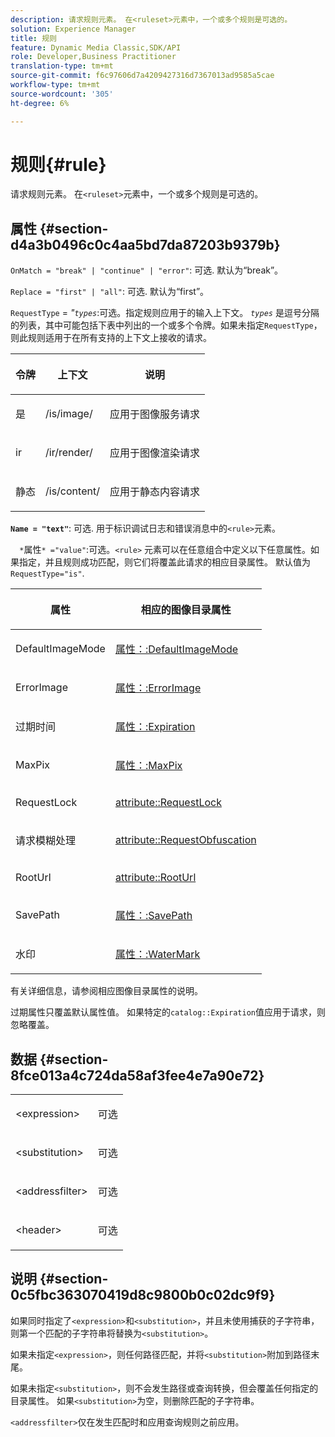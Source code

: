 ```yaml
---
description: 请求规则元素。 在<ruleset>元素中，一个或多个规则是可选的。
solution: Experience Manager
title: 规则
feature: Dynamic Media Classic,SDK/API
role: Developer,Business Practitioner
translation-type: tm+mt
source-git-commit: f6c97606d7a4209427316d7367013ad9585a5cae
workflow-type: tm+mt
source-wordcount: '305'
ht-degree: 6%

---
```



# 规则{#rule}

请求规则元素。 在`<ruleset>`元素中，一个或多个规则是可选的。

## 属性 {#section-d4a3b0496c0c4aa5bd7da87203b9379b}

`OnMatch = "break" | "continue" | "error"`: 可选. 默认为“break”。

`Replace = "first" | "all"`: 可选. 默认为“first”。

`RequestType` =  *&quot;`types`*:可选。指定规则应用于的输入上下文。 *`types`* 是逗号分隔的列表，其中可能包括下表中列出的一个或多个令牌。如果未指定`RequestType`，则此规则适用于在所有支持的上下文上接收的请求。

<table id="table_4935E1ED03624DA6AF3F8DC9AAA10237"> 
 <thead> 
  <tr> 
   <th class="entry"> <p><b>令牌</b> </p> </th> 
   <th class="entry"> <p><b>上下文</b> </p> </th> 
   <th class="entry"> <p><b>说明</b> </p> </th> 
  </tr> 
 </thead>
 <tbody> 
  <tr> 
   <td> <p> <span class="codeph"> 是</span> </p> </td> 
   <td> <p> <span class="filepath"> /is/image/</span> </p> </td> 
   <td> <p>应用于图像服务请求 </p> </td> 
  </tr> 
  <tr> 
   <td> <p> <span class="codeph"> ir</span> </p> </td> 
   <td> <p> <span class="filepath"> /ir/render/</span> </p> </td> 
   <td> <p>应用于图像渲染请求 </p> </td> 
  </tr> 
  <tr> 
   <td> <p> <span class="codeph"> 静态</span> </p> </td> 
   <td> <p> <span class="filepath"> /is/content/</span> </p> </td> 
   <td> <p>应用于静态内容请求 </p> </td> 
  </tr> 
 </tbody> 
</table>

**`Name = "text"`**: 可选. 用于标识调试日志和错误消息中的`<rule>`元素。

`  *`属性`* ="value"`:可选。`<rule>` 元素可以在任意组合中定义以下任意属性。如果指定，并且规则成功匹配，则它们将覆盖此请求的相应目录属性。 默认值为 `RequestType="is"`.

<table id="table_67AED5BEADDF4DAC99B5EF46438C1ABC"> 
 <thead> 
  <tr> 
   <th class="entry"> <b> <span class="varname"> 属性  </span> </b> </th> 
   <th class="entry"> <p>相应的图像目录属性 </p> </th> 
  </tr> 
 </thead>
 <tbody> 
  <tr> 
   <td> <p> <span class="codeph"> DefaultImageMode</span> </p> </td> 
   <td> <p><a href="../../../../../is-api/image-catalog/image-serving-api-ref/c-image-catalog-reference/c-attributes-reference/r-defaultimagemode.md#reference-8a996af162f84e46bbe9e6e0d4e26782" type="reference" format="dita" scope="local"> 属性：:DefaultImageMode</a> </p> </td> 
  </tr> 
  <tr> 
   <td> <p> <span class="codeph"> ErrorImage</span> </p> </td> 
   <td> <p><a href="../../../../../is-api/image-catalog/image-serving-api-ref/c-image-catalog-reference/c-attributes-reference/r-errorimage.md#reference-c494d5d8b2584fe3800f35baabd0292c" type="reference" format="dita" scope="local"> 属性：:ErrorImage</a> </p> </td> 
  </tr> 
  <tr> 
   <td> <p> <span class="codeph"> 过期时间</span> </p> </td> 
   <td> <p> <a href="../../../../../is-api/image-catalog/image-serving-api-ref/c-image-catalog-reference/c-attributes-reference/r-expiration.md#reference-a0bf4686425d4e00b8014c4950fb62b7" type="reference" format="dita" scope="local"> 属性：:Expiration</a> </p> </td> 
  </tr> 
  <tr> 
   <td> <p> <span class="codeph"> MaxPix</span> </p> </td> 
   <td> <p><a href="../../../../../is-api/image-catalog/image-serving-api-ref/c-image-catalog-reference/c-attributes-reference/r-maxpix.md#reference-e167d396ac794079ba8b5e6eb16eeda5" type="reference" format="dita" scope="local"> 属性：:MaxPix  </a> </p> </td> 
  </tr> 
  <tr> 
   <td> <p> <span class="codeph"> RequestLock</span> </p> </td> 
   <td> <p> <a href="../../../../../is-api/image-catalog/image-serving-api-ref/c-image-catalog-reference/c-attributes-reference/r-requestlock.md#reference-8bbe2f581be847d3b9fa123e8e5e94b0" type="reference" format="dita" scope="local"> attribute::RequestLock</a> </p> </td> 
  </tr> 
  <tr> 
   <td> <p> <span class="codeph"> 请求模糊处理</span> </p> </td> 
   <td> <p> <a href="../../../../../is-api/image-catalog/image-serving-api-ref/c-image-catalog-reference/c-attributes-reference/r-requestobfuscation.md#reference-730a3330253343f893419ebd52baf0bd" type="reference" format="dita" scope="local"> attribute::RequestObfuscation</a> </p> </td> 
  </tr> 
  <tr> 
   <td> <p> <span class="codeph"> RootUrl</span> </p> </td> 
   <td> <p> <a href="../../../../../is-api/image-catalog/image-serving-api-ref/c-image-catalog-reference/c-attributes-reference/r-rooturl.md#reference-3b0e43881020409cbe642366913cf137" type="reference" format="dita" scope="local"> attribute::RootUrl</a> </p> </td> 
  </tr> 
  <tr> 
   <td> <p> <span class="codeph"> SavePath</span> </p> </td> 
   <td> <p> <a href="../../../../../is-api/image-catalog/image-serving-api-ref/c-image-catalog-reference/c-attributes-reference/r-savepath.md#reference-9c4686dc153b41d8a0751cde83615432" type="reference" format="dita" scope="local"> 属性：:SavePath</a> </p> </td> 
  </tr> 
  <tr> 
   <td> <p> <span class="codeph"> 水印</span> </p> </td> 
   <td> <p><a href="../../../../../is-api/image-catalog/image-serving-api-ref/c-image-catalog-reference/c-attributes-reference/r-watermark.md#reference-942b50acb2dd43a5ae498dc41ea9ac9b" type="reference" format="dita" scope="local"> 属性：:WaterMark</a> </p> </td> 
  </tr> 
 </tbody> 
</table>

有关详细信息，请参阅相应图像目录属性的说明。

过期属性只覆盖默认属性值。 如果特定的`catalog::Expiration`值应用于请求，则忽略覆盖。

## 数据 {#section-8fce013a4c724da58af3fee4e7a90e72}

<table id="simpletable_4F1C03671DA942A3A332B2C686A63C52"> 
 <tr class="strow"> 
  <td class="stentry"> <p><span class="codeph"> &lt;expression&gt;</span> </p></td> 
  <td class="stentry"> <p>可选 </p></td> 
 </tr> 
 <tr class="strow"> 
  <td class="stentry"> <p><span class="codeph"> &lt;substitution&gt;</span> </p></td> 
  <td class="stentry"> <p>可选 </p></td> 
 </tr> 
 <tr class="strow"> 
  <td class="stentry"> <p><span class="codeph"> &lt;addressfilter&gt;</span> </p></td> 
  <td class="stentry"> <p>可选 </p></td> 
 </tr> 
 <tr class="strow"> 
  <td class="stentry"> <p><span class="codeph"> &lt;header&gt;</span> </p></td> 
  <td class="stentry"> <p>可选 </p></td> 
 </tr> 
</table>

## 说明 {#section-0c5fbc363070419d8c9800b0c02dc9f9}

如果同时指定了`<expression>`和`<substitution>`，并且未使用捕获的子字符串，则第一个匹配的子字符串将替换为`<substitution>`。

如果未指定`<expression>`，则任何路径匹配，并将`<substitution>`附加到路径末尾。

如果未指定`<substitution>`，则不会发生路径或查询转换，但会覆盖任何指定的目录属性。 如果`<substitution>`为空，则删除匹配的子字符串。

`<addressfilter>`仅在发生匹配时和应用查询规则之前应用。
